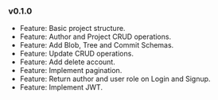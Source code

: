### v0.1.0

-   Feature: Basic project structure.
-   Feature: Author and Project CRUD operations.
-   Feature: Add Blob, Tree and Commit Schemas.
-   Feature: Update CRUD operations.
-   Feature: Add delete account.
-   Feature: Implement pagination.
-   Feature: Return author and user role on Login and Signup.
-   Feature: Implement JWT.
